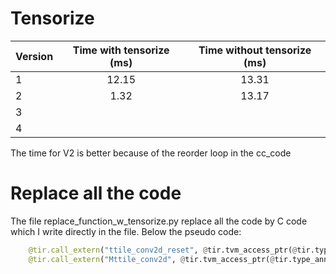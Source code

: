 # Tensorize


| Version  | Time with tensorize (ms) | Time without tensorize (ms) |
|--------- |:------------------------:|:---------------------------:|
| 1        | 12.15                    |         13.31               |
| 2        |          1.32            |                13.17        |
| 3        |                          |                             |
| 4        |                          |                             |


The time for V2 is better because of the reorder loop in the cc_code



# Replace all the code

The file replace_function_w_tensorize.py replace all the code by C code which I write directly in the file. Below the pseudo code:

```python
    @tir.call_extern("ttile_conv2d_reset", @tir.tvm_access_ptr(@tir.type_annotation(, dtype=float32), compute_2, 0, 32768, 2, dtype=handle), 32, 32, 32, 1024, 32, dtype=int32)
    @tir.call_extern("Mttile_conv2d", @tir.tvm_access_ptr(@tir.type_annotation(, dtype=float32), W_2, 0, 9216, 1, dtype=handle), @tir.tvm_access_ptr(@tir.type_annotation(, dtype=float32), A_2, 0, 36992, 1, dtype=handle), @tir.tvm_access_ptr(@tir.type_annotation(, dtype=float32), compute_2, 0, 32768, 2, dtype=handle), 3, 3, 32, 32, 32, 32, 1024, 32, 1156, 34, 288, 9, 3, dtype=int32)

```